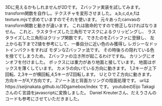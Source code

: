 3Dに見えるかもしれませんが2Dです。
Zバッファ実装を試してみます。
transform関数を自作し。テクスチャを変形させました。
a,b,c,d,e,fはtexture.mjsで求めていますのでそれを使います。
元々あったcanvasのtransform関数と動きが違います。
これは致命的ですので修正しなければなりません。
これと、ラスタライズした三角形でマスクによるクリッピングし、
ラスタライズした三角形はクリップ関数です。
できたのをZバッファに登録し、
左上から右下までZ値を参考にして、一番自分に近い色のみ獲得し
レガシーなドットインパクトをすれば
モダンなZバッファ法です。
その時後ろの隠れている色を捨ててしまうため。
Zバッファの泣き所が起こるわけですね。
カリングにオンオフを付けました。
ボックスには重力があり地面と接しています。
地面はボックスを薄くしています。
カメラの向いている方向に動きます。
1,2キーが上下回転、2,3キーが横回転,4,5キーがZ回転します。
ＵとＤでＺ方向に動きます。
方向キーがX,Y方向です。
Zソート法と背面カリングの陰面処理です。
urlはhttps://seijinakata.github.io/3Dgamebox/index
です。
youtubeのEijo TakagiさんのＣ言語をjavascriptに変換しました。
Daniel Kreuterさん、だえうさんのコードも参考にさせていただきました。
